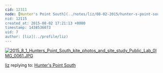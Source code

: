 ```yaml
---
cid: 12311
node: [Hunter's Point South](../notes/liz/08-02-2015/hunter-s-point-south)
nid: 12115
created_at: 2015-08-02 17:21:13 +0000
timestamp: 1438536073
uid: 7
author: [liz](../profile/liz)
---
```


[![2015_8_1_Hunters_Point_South_kite_photos_and_site_study_Public_Lab_0IMG_0061.JPG](https://i.publiclab.org/system/images/photos/000/011/006/medium/2015_8_1_Hunters_Point_South_kite_photos_and_site_study_Public_Lab_0IMG_0061.JPG)](https://i.publiclab.org/system/images/photos/000/011/006/original/2015_8_1_Hunters_Point_South_kite_photos_and_site_study_Public_Lab_0IMG_0061.JPG)



[liz](../profile/liz) replying to: [Hunter's Point South](../notes/liz/08-02-2015/hunter-s-point-south)

